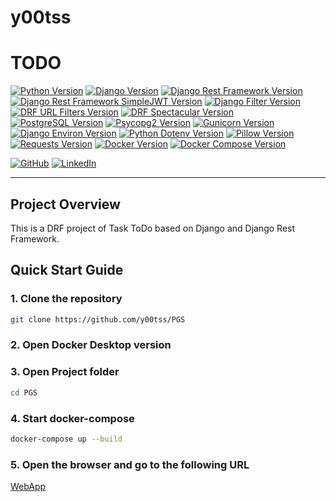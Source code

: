 # y00tss 
# TODO

[![Python Version](https://img.shields.io/badge/Python-3.9-blue.svg)](https://www.python.org/downloads/release/python-390/)
[![Django Version](https://img.shields.io/badge/Django-5.0-blue.svg)](https://www.djangoproject.com/download/)
[![Django Rest Framework Version](https://img.shields.io/badge/djangorestframework-3.15.0-blue.svg)](https://pypi.org/project/djangorestframework/3.15.0/)
[![Django Rest Framework SimpleJWT Version](https://img.shields.io/badge/djangorestframework--simplejwt-5.3.0-blue.svg)](https://pypi.org/project/djangorestframework-simplejwt/5.3.0/)
[![Django Filter Version](https://img.shields.io/badge/django--filter-latest-green.svg)](https://pypi.org/project/django-filter/)
[![DRF URL Filters Version](https://img.shields.io/badge/drf--url--filters-0.5.1-blue.svg)](https://pypi.org/project/drf-url-filters/0.5.1/)
[![DRF Spectacular Version](https://img.shields.io/badge/drf--spectacular-0.27.2-blue.svg)](https://pypi.org/project/drf-spectacular/0.27.2/)
[![PostgreSQL Version](https://img.shields.io/badge/PostgreSQL-13-green.svg)](https://www.postgresql.org/docs/13/release-13-2.html)
[![Psycopg2 Version](https://img.shields.io/badge/psycopg2--binary-2.9.10-green.svg)](https://pypi.org/project/psycopg2-binary/2.9.10/)
[![Gunicorn Version](https://img.shields.io/badge/Gunicorn-21.0.0-blue.svg)](https://pypi.org/project/gunicorn/21.0.0/)
[![Django Environ Version](https://img.shields.io/badge/django--environ-0.11.0-blue.svg)](https://pypi.org/project/django-environ/0.11.0/)
[![Python Dotenv Version](https://img.shields.io/badge/python--dotenv-1.0.0-blue.svg)](https://pypi.org/project/python-dotenv/1.0.0/)
[![Pillow Version](https://img.shields.io/badge/Pillow-10.1.0-blue.svg)](https://pypi.org/project/Pillow/10.1.0/)
[![Requests Version](https://img.shields.io/badge/Requests-2.26.0-blue.svg)](https://pypi.org/project/requests/2.26.0/)
[![Docker Version](https://img.shields.io/badge/Docker-20.10.8-blue.svg)](https://www.docker.com/)
[![Docker Compose Version](https://img.shields.io/badge/Docker%20Compose-1.29.2-blue.svg)](https://docs.docker.com/compose/)

[![GitHub](https://img.shields.io/badge/GitHub-100000?style=for-the-badge&logo=github&logoColor=white)](https://github.com/y00tss)
[![LinkedIn](https://img.shields.io/badge/LinkedIn-0A66C2?style=for-the-badge&logo=linkedin&logoColor=white)](https://www.linkedin.com/in/mykhailoshepelenko/)

---

## Project Overview

This is a DRF project of Task ToDo based on Django and Django Rest Framework.

## Quick Start Guide

### 1. Clone the repository

```bash
git clone https://github.com/y00tss/PGS
```
### 2. Open Docker Desktop version

### 3. Open Project folder

```bash
cd PGS
```
### 4. Start docker-compose

```bash
docker-compose up --build
```

### 5. Open the browser and go to the following URL

<a href="http://localhost:8001/api/schema/swagger-ui/" target="_blank">WebApp</a>